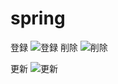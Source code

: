 # spring
登録
![登録](https://github.com/user-attachments/assets/0ef5ece7-fcdb-4f81-90e5-b80070174a2c)
削除
![削除](https://github.com/user-attachments/assets/6adefd3e-b018-43f2-b35c-3724b2b46750)

更新
![更新](https://github.com/user-attachments/assets/d10b66f9-4719-4f52-bc5f-31aad389b32e)

